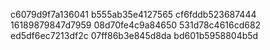 c6079d9f7a136041
b555ab35e4127565
cf6fddb523687444
16189879847d7959
08d70fe4c9a84650
531d78c4616cd682
ed5df6ec7213df2c
07ff86b3e845d8da
bd601b5958804b5d

